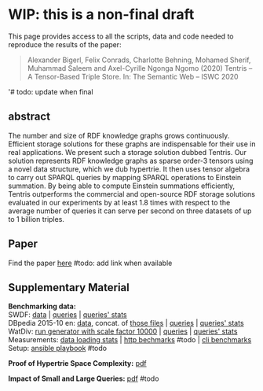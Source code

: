 # WIP: this is a non-final draft
This page provides access to all the scripts, data and code needed to reproduce the results of the  paper:

> Alexander Bigerl, Felix Conrads, Charlotte Behning, Mohamed Sherif, Muhammad Saleem and Axel-Cyrille Ngonga Ngomo (2020) Tentris – A Tensor-Based Triple Store. In: The Semantic Web – ISWC 2020

'# todo: update when final

## abstract

The number and size of RDF knowledge graphs grows continuously. Efficient storage solutions for these graphs are indispensable for their use in real applications. 
We present such a storage solution dubbed Tentris.
Our solution represents RDF knowledge graphs as sparse order-3 tensors using a novel data structure, which we dub hypertrie. 
It then uses tensor algebra to carry out SPARQL queries by mapping SPARQL operations to Einstein summation. 
By being able to compute Einstein summations efficiently, Tentris outperforms the commercial and open-source RDF storage solutions evaluated in our experiments by at least 1.8 times with respect to the average number of queries it can serve per second on three datasets of up to 1 billion triples.

## Paper 

Find the paper [here]() #todo: add link when available

## Supplementary Material

**Benchmarking data:**  
SWDF: 
[data](https://hobbitdata.informatik.uni-leipzig.de/ISWC2020_Tentris/swdf.zip) | 
[queries](https://raw.githubusercontent.com/dice-group/iswc2020_tentris/master/queries/SWDF-Queries.txt) | 
[queries' stats](https://raw.githubusercontent.com/dice-group/iswc2020_tentris/master/queries/SWDF-Queries.tsv)  
DBpedia 2015-10 en: 
[data](https://hobbitdata.informatik.uni-leipzig.de/ISWC2020_Tentris/dbpedia_2015-10_en_wo-comments_c.nt.zst), concat. of [those files](https://raw.githubusercontent.com/dice-group/iswc2020_tentris/master/datasets/DBpedia-2015-10-en_links.txt) | 
[queries](https://raw.githubusercontent.com/dice-group/iswc2020_tentris/master/queries/DBpedia-Queries.txt) | 
[queries' stats](https://raw.githubusercontent.com/dice-group/iswc2020_tentris/master/queries/DBpedia-Queries.tsv)  
WatDiv: 
[run generator with scale factor 10000](https://dsg.uwaterloo.ca/watdiv/watdiv_v06.tar) | 
[queries](https://raw.githubusercontent.com/dice-group/iswc2020_tentris/master/queries/WatDiv-Queries.txt) | 
[queries' stats](https://raw.githubusercontent.com/dice-group/iswc2020_tentris/master/queries/WatDiv-Queries.tsv)  
Measurements: [data loading stats](https://raw.githubusercontent.com/dice-group/iswc2020_tentris/master/measurements/dataset_loading_stats.tsv) | 
[http bechmarks]() #todo | [cli benchmarks](https://raw.githubusercontent.com/dice-group/iswc2020_tentris/master/measurements/CLI_benchmark_results.csv)  
Setup: [ansible playbook]() #todo

**Proof of Hypertrie Space Complexity:** [pdf](https://raw.githubusercontent.com/dice-group/iswc2020_tentris/master/pdfs/proof_of_hypertrie_space_complexity.pdf)

**Impact of Small and Large Queries:** [pdf]() #todo